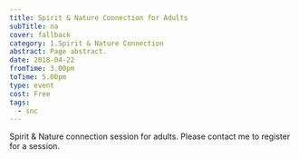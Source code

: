 ```yaml
---
title: Spirit & Nature Connection for Adults
subTitle: na
cover: fallback
category: 1.Spirit & Nature Connection
abstract: Page abstract.
date: 2018-04-22
fromTime: 3.00pm
toTime: 5.00pm
type: event
cost: Free
tags:
  - snc
---
```


Spirit & Nature connection session for adults. Please contact me to register for a session.


